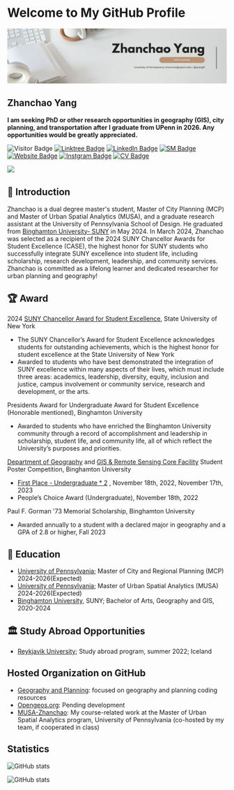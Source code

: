 # Welcome to My GitHub Profile

![](images/banner.jpg)

## Zhanchao Yang
**I am seeking PhD or other research opportunities in geography (GIS), city planning, and transportation after I graduate from UPenn in 2026. Any opportunities would be greatly appreciated.**


![Visitor Badge](https://visitor-badge.laobi.icu/badge?page_id=zyang91.zyang91)
[![Linktree Badge](https://img.shields.io/badge/My-LinkTree-yellow)](https://linktr.ee/zhanchaoyang)
[![LinkedIn Badge](https://img.shields.io/badge/My-LinkedIn-blue)](https://www.linkedin.com/in/zhanchaoyang/)
[![SM Badge](https://img.shields.io/badge/My-Portfolio-green)](https://storymaps.arcgis.com/collections/4b21436eff7e4ea88b55caa33ea26e3d)
[![Website Badge](https://img.shields.io/badge/My-Website-yellow)](https://zhanchaoyang.weebly.com/)
[![Instgram Badge](https://img.shields.io/badge/My-instagram-brightgreen)](https://www.instagram.com/zhanchao.yang/)
[![CV Badge](https://img.shields.io/badge/My-CV-critical)](comingsoon!)




![](images/geography.gif)

## 🧑 Introduction
Zhanchao is a dual degree master's student, Master of City Planning (MCP) and Master of Urban Spatial Analytics (MUSA), and a graduate research assistant at the University of Pennsylvania School of Design. He graduated from [Binghamton University- SUNY](https://www.binghamton.edu/) in May 2024. In March 2024, Zhanchao was selected as a recipient of the 2024 SUNY Chancellor Awards for Student Excellence (CASE), the highest honor for SUNY students who successfully integrate SUNY excellence into student life, including scholarship, research development, leadership, and community services. Zhanchao is committed as a lifelong learner and dedicated researcher for urban planning and geography!


## 🏆 Award
2024 [SUNY Chancellor Award for Student Excellence](https://system.suny.edu/university-life/student-excellence/), State University of New York
-  The SUNY Chancellor’s Award for Student Excellence acknowledges students for outstanding achievements, which is the highest honor for student excellence at the State University of New York
-  Awarded to students who have best demonstrated the integration of SUNY excellence within many aspects of their lives, which must include three areas: academics, leadership, diversity, equity, inclusion and justice, campus involvement or community service, research and development, or the arts.

Presidents Award for Undergraduate Award for Student Excellence (Honorable mentioned), Binghamton University
- Awarded to students who have enriched the Binghamton University community through a record of accomplishment and leadership in scholarship, student life, and community life, all of which reflect the University’s purposes and priorities.


[Department of Geography](https://www.binghamton.edu/geography/index.html) and [GIS & Remote Sensing Core Facility](https://www.binghamton.edu/geography/gis/) Student Poster Competition, Binghamton University
- [First Place - Undergraduate * 2](https://giscore.binghamton.edu/gisday/posters.html) , November 18th, 2022, November 17th, 2023
- People’s Choice Award (Undergraduate), November 18th, 2022

Paul F. Gorman '73 Memorial Scholarship, Binghamton University
- Awarded annually to a student with a declared major in geography and a GPA of 2.8 or higher, Fall 2023


## 🏫  Education
- [University of Pennsylvania](https://www.design.upenn.edu/city-regional-planning); Master of City and Regional Planning (MCP) 2024-2026(Expected)
- [University of Pennsylvania](https://www.design.upenn.edu/urban-spatial-analytics); Master of Urban Spatial Analytics (MUSA) 2024-2026(Expected)
- [Binghamton University](https://www.binghamton.edu/), SUNY; Bachelor of Arts, Geography and GIS, 2020-2024


## 🏛 Study Abroad Opportunities
- [Reykjavik University](https://en.ru.is/); Study abroad program, summer 2022; Iceland


## Hosted Organization on GitHub

- [Geography and Planning](https://github.com/Geography-and-Planning): focused on geography and planning coding resources
- [Opengeos.org](https://github.com/Opengeos-org): Pending development
- [MUSA-Zhanchao](https://github.com/MUSA-Zhanchao): My course-related work at the Master of Urban Spatial Analytics program, University of Pennsylvania (co-hosted by my team, if cooperated in class)

## Statistics

![ GitHub stats](https://github-readme-statistics-indol.vercel.app/api?username=zyang91&theme=radical)


![ GitHub stats](https://github-readme-statistics-indol.vercel.app/api/top-langs/?username=zyang91&theme=yeblu)


